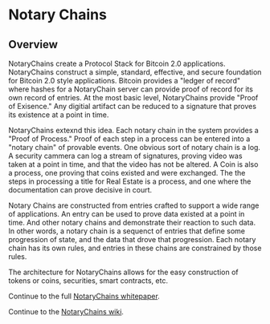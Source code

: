 Notary Chains
=============

Overview
--------

NotaryChains create a Protocol Stack for Bitcoin 2.0 applications.  NotaryChains construct a simple, standard, effective, and secure foundation for Bitcoin 2.0 style applications.  Bitcoin provides a "ledger of record" where hashes for a NotaryChain server can provide proof of record for its own record of entries. At the most basic level, NotaryChains provide "Proof of Exisence."  Any digitial artifact can be reduced to a signature that proves its existence at a point in time.

NotaryChains extexnd this idea.  Each notary chain in the system provides a "Proof of Process."  Proof of each step in a process can be entered into a "notary chain" of provable events.  One obvious sort of notary chain is a log.  A security cammera can log a stream of signatures, proving video was taken at a point in time, and that the video has not be altered.  A Coin is also a process, one proving that coins existed and were exchanged.  The the steps in processing a title for Real Estate is a process, and one where the documentation can prove decisive in court.  

Notary Chains are constructed from entries crafted to support a wide range of applications.  An entry can be used to prove data existed at a point in time.  And other notary chains and demonstrate their reaction to such data.  In other words, a notary chain is a sequenct of entries that define some progression of state, and the data that drove that progression.  Each notary chain has its own rules, and entries in these chains are constrained by those rules.  

The architecture for NotaryChains allows for the easy construction of tokens or coins, securities, smart contracts, etc.

Continue to the full [NotaryChains whitepaper](https://github.com/NotaryChains/NotaryChainDocs/blob/master/whitepaper.md).  

Continue to the [NotaryChains wiki](https://github.com/NotaryChains/NotaryChainDocs/wiki).
